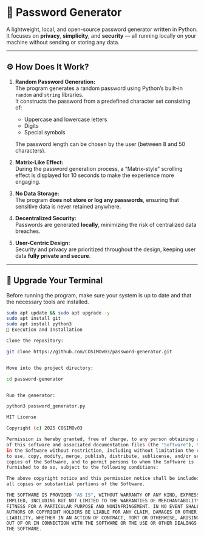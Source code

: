 # 🦜 Password Generator

A lightweight, local, and open-source password generator written in Python.  
It focuses on **privacy**, **simplicity**, and **security** — all running locally on your machine without sending or storing any data.

---

## ⚙️ How Does It Work?

1. **Random Password Generation:**  
   The program generates a random password using Python’s built-in `random` and `string` libraries.  
   It constructs the password from a predefined character set consisting of:
   - Uppercase and lowercase letters  
   - Digits  
   - Special symbols  

   The password length can be chosen by the user (between 8 and 50 characters).

2. **Matrix-Like Effect:**  
   During the password generation process, a “Matrix-style” scrolling effect is displayed for 10 seconds to make the experience more engaging.

3. **No Data Storage:**  
   The program **does not store or log any passwords**, ensuring that sensitive data is never retained anywhere.

4. **Decentralized Security:**  
   Passwords are generated **locally**, minimizing the risk of centralized data breaches.

5. **User-Centric Design:**  
   Security and privacy are prioritized throughout the design, keeping user data **fully private and secure**.

---

## 🧰 Upgrade Your Terminal

Before running the program, make sure your system is up to date and that the necessary tools are installed.

```bash
sudo apt update && sudo apt upgrade -y
sudo apt install git
sudo apt install python3
🚀 Execution and Installation

Clone the repository:

git clone https://github.com/COSIMOv03/password-generator.git


Move into the project directory:

cd password-generator


Run the generator:

python3 password_generator.py

MIT License

Copyright (c) 2025 COSIMOv03

Permission is hereby granted, free of charge, to any person obtaining a copy
of this software and associated documentation files (the "Software"), to deal
in the Software without restriction, including without limitation the rights
to use, copy, modify, merge, publish, distribute, sublicense, and/or sell
copies of the Software, and to permit persons to whom the Software is
furnished to do so, subject to the following conditions:

The above copyright notice and this permission notice shall be included in
all copies or substantial portions of the Software.

THE SOFTWARE IS PROVIDED "AS IS", WITHOUT WARRANTY OF ANY KIND, EXPRESS OR
IMPLIED, INCLUDING BUT NOT LIMITED TO THE WARRANTIES OF MERCHANTABILITY,
FITNESS FOR A PARTICULAR PURPOSE AND NONINFRINGEMENT. IN NO EVENT SHALL THE
AUTHORS OR COPYRIGHT HOLDERS BE LIABLE FOR ANY CLAIM, DAMAGES OR OTHER
LIABILITY, WHETHER IN AN ACTION OF CONTRACT, TORT OR OTHERWISE, ARISING FROM,
OUT OF OR IN CONNECTION WITH THE SOFTWARE OR THE USE OR OTHER DEALINGS IN
THE SOFTWARE.
